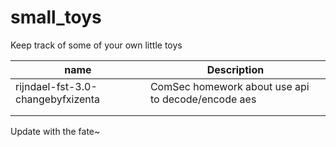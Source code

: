 # small_toys
Keep track of some of your own little toys

| name                              | Description                                        |
| --------------------------------- | -------------------------------------------------- |
| rijndael-fst-3.0-changebyfxizenta | ComSec homework about use api to decode/encode aes |
|                                   |                                                    |
|                                   |                                                    |

Update with the fate~